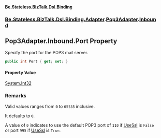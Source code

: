 #### [Be.Stateless.BizTalk.Dsl.Binding](README.md 'README')
### [Be.Stateless.BizTalk.Dsl.Binding.Adapter](Be.Stateless.BizTalk.Dsl.Binding.Adapter.md 'Be.Stateless.BizTalk.Dsl.Binding.Adapter').[Pop3Adapter](Pop3Adapter.md 'Be.Stateless.BizTalk.Dsl.Binding.Adapter.Pop3Adapter').[Inbound](Pop3Adapter.Inbound.md 'Be.Stateless.BizTalk.Dsl.Binding.Adapter.Pop3Adapter.Inbound')

## Pop3Adapter.Inbound.Port Property

Specify the port for the POP3 mail server.

```csharp
public int Port { get; set; }
```

#### Property Value
[System.Int32](https://docs.microsoft.com/en-us/dotnet/api/System.Int32 'System.Int32')

### Remarks

Valid values ranges from `0` to `65535` inclusive.

It defaults to `0`.

A value of `0` indicates to use the default POP3 port of `110` if [UseSsl](Pop3Adapter.Inbound.UseSsl.md 'Be.Stateless.BizTalk.Dsl.Binding.Adapter.Pop3Adapter.Inbound.UseSsl') is `False`
or port `995` if [UseSsl](Pop3Adapter.Inbound.UseSsl.md 'Be.Stateless.BizTalk.Dsl.Binding.Adapter.Pop3Adapter.Inbound.UseSsl') is `True`.